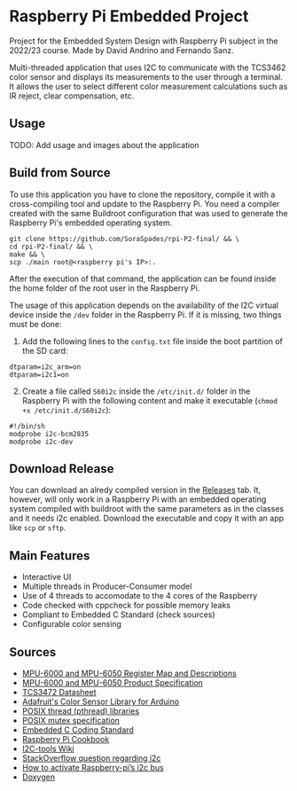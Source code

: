 # Raspberry Pi Embedded Project

Project for the Embedded System Design with Raspberry Pi subject in the 2022/23 course. Made by David Andrino and Fernando Sanz.

Multi-threaded application that uses I2C to communicate with the TCS3462 color sensor and displays its measurements to the user through a terminal. It allows the user to select different color measurement calculations such as IR reject, clear compensation, etc.

## Usage
TODO: Add usage and images about the application

## Build from Source
To use this application you have to clone the repository, compile it with a cross-compiling tool and update to the Raspberry Pi. You need a compiler created with the same Buildroot configuration that was used to generate the Raspberry Pi's embedded operating system.

```shelll
git clone https://github.com/SoraSpades/rpi-P2-final/ && \
cd rpi-P2-final/ && \
make && \
scp ./main root@<raspberry pi's IP>:.
```

After the execution of that command, the application can be found inside the home folder of the root user in the Raspberry Pi.

The usage of this application depends on the availability of the I2C virtual device inside the `/dev` folder in the Raspberry Pi. If it is missing, two things must be done:
1. Add the following lines to the `config.txt` file inside the boot partition of the SD card:
```
dtparam=i2c_arm=on
dtparam=i2c1=on
```
2. Create a file called `S60i2c` inside the `/etc/init.d/` folder in the Raspberry Pi with the following content and make it executable (`chmod +x /etc/init.d/S60i2c`):
```
#!/bin/sh
modprobe i2c-bcm2835
modprobe i2c-dev
```

## Download Release
You can download an alredy compiled version in the [Releases](https://github.com/SoraSpades/rpi-P2-final/releases) tab. It, however, will only work in a Raspberry Pi with an embedded operating system compiled with buildroot with the same parameters as in the classes and it needs i2c enabled. Download the executable and copy it with an app like `scp` or `sftp`.

## Main Features
- Interactive UI
- Multiple threads in Producer-Consumer model
- Use of 4 threads to accomodate to the 4 cores of the Raspberry
- Code checked with cppcheck for possible memory leaks
- Compliant to Embedded C Standard (check sources)
- Configurable color sensing

## Sources
- [MPU-6000 and MPU-6050 Register Map and Descriptions](https://invensense.tdk.com/wp-content/uploads/2015/02/MPU-6000-Register-Map1.pdf)
- [MPU-6000 and MPU-6050 Product Specification](https://invensense.tdk.com/wp-content/uploads/2015/02/MPU-6000-Datasheet1.pdf)
- [TCS3472 Datasheet](https://cdn-shop.adafruit.com/datasheets/TCS34725.pdf)
- [Adafruit's Color Sensor Library for Arduino](https://github.com/adafruit/Adafruit_TCS34725)
- [POSIX thread (pthread) libraries](https://www.cs.cmu.edu/afs/cs/academic/class/15492-f07/www/pthreads.html)
- [POSIX mutex specification](https://pubs.opengroup.org/onlinepubs/9699919799/functions/pthread_mutex_lock.html)
- [Embedded C Coding Standard](https://barrgroup.com/embedded-systems/books/embedded-c-coding-standard)
- [Raspberry Pi Cookbook](https://books.google.es/books?id=T0JRAgAAQBAJ&printsec=frontcover&hl=es#v=onepage&q&f=false)
- [I2C-tools Wiki](https://www.mankier.com/package/i2c-tools)
- [StackOverflow question regarding i2c](https://stackoverflow.com/questions/52975817/setup-i2c-reading-and-writing-in-c-language)
- [How to activate Raspberry-pi’s i2c bus](https://openest.io/en/services/activate-raspberry-pi-4-i2c-bus/)
- [Doxygen](https://www.doxygen.nl/index.html)
